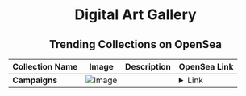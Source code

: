 <div align="center">

# Digital Art Gallery

## Trending Collections on OpenSea

| Collection Name                       | Image                                                                                     | Description                       | OpenSea Link                                                                                          |
|---------------------------------------|-------------------------------------------------------------------------------------------|-----------------------------------|--------------------------------------------------------------------------------------------------------|
| **Campaigns** | ![Image](https://i.seadn.io/s/raw/files/b6923d26caf8fac9ec0f6f74436ea7ec.jpg?w=500&auto=format?w=200&auto=format) |  | <details><summary>Link</summary>[Campaigns](https://opensea.io/collection/campaigns-18)</details> |

</div>